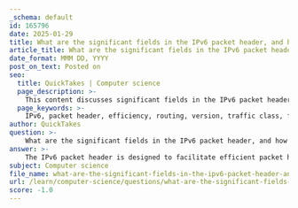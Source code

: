 ```yaml
---
_schema: default
id: 165796
date: 2025-01-29
title: What are the significant fields in the IPv6 packet header, and how do they contribute to efficient packet handling?
article_title: What are the significant fields in the IPv6 packet header, and how do they contribute to efficient packet handling?
date_format: MMM DD, YYYY
post_on_text: Posted on
seo:
  title: QuickTakes | Computer science
  page_description: >-
    This content discusses significant fields in the IPv6 packet header and their roles in facilitating efficient packet handling and routing in modern networks.
  page_keywords: >-
    IPv6, packet header, efficiency, routing, version, traffic class, flow label, payload length, next header, hop limit, QoS, networking, packet processing, data transmission
author: QuickTakes
question: >-
    What are the significant fields in the IPv6 packet header, and how do they contribute to efficient packet handling?
answer: >-
    The IPv6 packet header is designed to facilitate efficient packet handling and routing in modern networks. It is fixed at 40 bytes in length and includes several significant fields that contribute to its functionality. Here are the key fields in the IPv6 packet header and their contributions:\n\n1. **Version**: This 4-bit field indicates the IP version being used, which is set to `0110` for IPv6. This helps routers and devices quickly identify the protocol in use.\n\n2. **Traffic Class**: This field is used for Quality of Service (QoS) purposes, similar to the Differentiated Services (DiffServ) model. It allows for prioritization of packets, ensuring that time-sensitive data (like voice or video) can be handled with higher priority.\n\n3. **Flow Label**: A 20-bit field that identifies packets belonging to the same flow. This allows routers to treat packets with the same flow label in a consistent manner, which can enhance performance for applications that require a guaranteed level of service.\n\n4. **Payload Length**: This 16-bit field specifies the length of the data portion (payload) of the packet. Knowing the payload length helps routers and devices allocate the correct amount of resources for processing the packet.\n\n5. **Next Header**: This field indicates the type of the next level protocol (e.g., TCP, UDP, ICMP) that follows the IPv6 header. This allows for proper processing of the packet by the appropriate protocol handler.\n\n6. **Hop Limit**: This field replaces the Time to Live (TTL) field found in IPv4. It specifies the maximum number of hops (routers) that the packet can traverse before being discarded. This helps prevent packets from circulating indefinitely in the network.\n\nThe simplification of the IPv6 header, including the removal of certain fields present in IPv4 (such as the header checksum, flags, and fragment offset), contributes to improved performance and efficiency in packet processing. By streamlining the header, IPv6 reduces the overhead associated with packet handling, allowing for faster routing and better utilization of network resources.\n\nOverall, these fields in the IPv6 packet header enhance the protocol's ability to manage data transmission effectively, support QoS, and ensure efficient routing across diverse network environments.
subject: Computer science
file_name: what-are-the-significant-fields-in-the-ipv6-packet-header-and-how-do-they-contribute-to-efficient-packet-handling.md
url: /learn/computer-science/questions/what-are-the-significant-fields-in-the-ipv6-packet-header-and-how-do-they-contribute-to-efficient-packet-handling
score: -1.0
---
```


&nbsp;